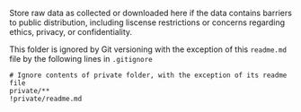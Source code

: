 Store raw data as collected or downloaded here if the data contains barriers to public distribution, including liscense restrictions or concerns regarding ethics, privacy, or confidentiality.

This folder is ignored by Git versioning with the exception of this `readme.md` file by the following lines in `.gitignore`

```gitignore
# Ignore contents of private folder, with the exception of its readme file
private/**
!private/readme.md
```
